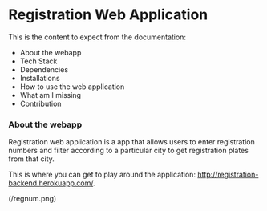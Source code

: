 # Registration Web Application

 This is the content to expect from the documentation:

- About the webapp
- Tech Stack
- Dependencies
- Installations
- How to use the web application
- What am I missing
- Contribution


### About the webapp

Registration web application is a app that allows users to enter registration numbers and filter according to a particular city to get registration plates from that city.

This is where you can get to play around the application: http://registration-backend.herokuapp.com/.

(/regnum.png)
